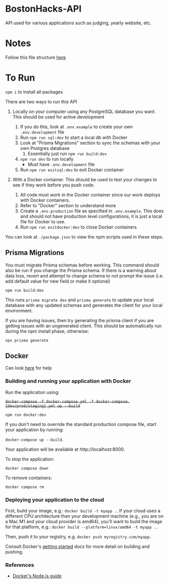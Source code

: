 # BostonHacks-API
API used for various applications such as judging, yearly website, etc.

# Notes
Follow this file structure [here](https://dev.to/mr_ali3n/folder-structure-for-nodejs-expressjs-project-435l)


# To Run
`npm i` to install all packages

There are two ways to run this API
1. Locally on your computer using any PostgreSQL database you want. This should be used for active development
   1. If you do this, look at `.env.example` to create your own `.env.development` file
   2. Run `npm run sql:dev` to start a local db with Docker
   3. Look at "Prisma Migrations" section to sync the schemas with your own Postgres database
      1. Essentially just run `npm run build:dev`
   4. `npm run dev` to run locally
      - Must have `.env.development` file 
   5. Run `npm run exitsql:dev` to exit Docker container

2. With a Docker container. This should be used to test your changes to see if they work before you push code.
   1. All code must work in the Docker container since our work deploys with Docker containers.
   2. Refer to "Docker" section to understand more
   3. Create a `.env.production` file as specified in `.env.example`. This does and should not have production level configurations, it is just a local file for Docker to use.
   4. Run `npm run exitdocker:dev` to close Docker containers


You can look at `./package.json` to view the npm scripts used in these steps.

## Prisma Migrations
You must migrate Prisma schemas before working. This command should also be run if you change the Prisma schema. If there is a warning about data loss, revert and attempt to change schema to not prompt the issue (i.e. add default value for new field or make it optional) 

`npm run build:dev`

This runs `prisma migrate dev` and `prisma generate` to update your local database with any updated schemas and generates the client for your local environment.

If you are having issues, then try generating the prisma client if you are getting issues with an ungenerated client. This should be automatically run during the npm install phase, otherwise:

`npx prisma generate`

## Docker

Can look [here](https://docs.docker.com/guides/nodejs/develop/) for help

### Building and running your application with Docker

Run the application using:

<del>`docker-compose -f docker-compose.yml -f docker-compose.{dev/prod/staging}.yml up --build`<del>

`npm run docker:dev`

If you don't need to override the standard production compose file, start your application by running:

`docker-compose up --build`.

Your application will be available at http://localhost:8000.

To stop the application:

`docker compose down`

To remove containers:

`docker compose rm`




### Deploying your application to the cloud

First, build your image, e.g.: `docker build -t myapp .`.
If your cloud uses a different CPU architecture than your development
machine (e.g., you are on a Mac M1 and your cloud provider is amd64),
you'll want to build the image for that platform, e.g.:
`docker build --platform=linux/amd64 -t myapp .`.

Then, push it to your registry, e.g. `docker push myregistry.com/myapp`.

Consult Docker's [getting started](https://docs.docker.com/go/get-started-sharing/)
docs for more detail on building and pushing.

### References
* [Docker's Node.js guide](https://docs.docker.com/language/nodejs/)